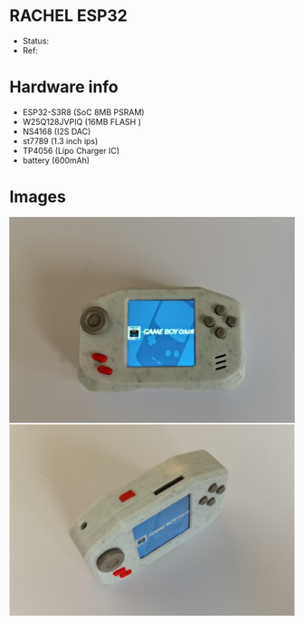 # RACHEL ESP32

- Status:
- Ref:

# Hardware info
- ESP32-S3R8 (SoC 8MB PSRAM)
- W25Q128JVPIQ (16MB FLASH )
- NS4168 (I2S DAC)
- st7789 (1.3 inch ips)
- TP4056 (Lipo Charger IC)
- battery (600mAh)

# Images
![device.jpg](device.jpg)
![device_top.jpg](device_top.jpg)